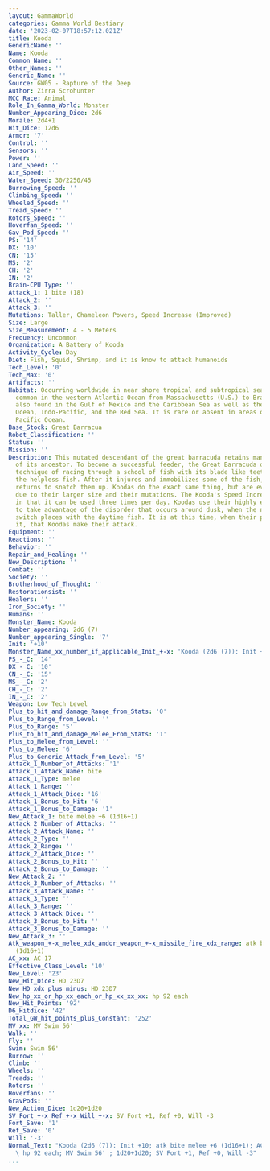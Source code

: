 ```yaml
---
layout: GammaWorld
categories: Gamma World Bestiary
date: '2023-02-07T18:57:12.021Z'
title: Kooda
GenericName: ''
Name: Kooda
Common_Name: ''
Other_Names: ''
Generic_Name: ''
Source: GW05 - Rapture of the Deep
Author: Zirra Scrohunter
MCC Race: Animal
Role_In_Gamma_World: Monster
Number_Appearing_Dice: 2d6
Morale: 2d4+1
Hit_Dice: 12d6
Armor: '7'
Control: ''
Sensors: ''
Power: ''
Land_Speed: ''
Air_Speed: ''
Water_Speed: 30/2250/45
Burrowing_Speed: ''
Climbing_Speed: ''
Wheeled_Speed: ''
Tread_Speed: ''
Rotors_Speed: ''
Hoverfan_Speed: ''
Gav_Pod_Speed: ''
PS: '14'
DX: '10'
CN: '15'
MS: '2'
CH: '2'
IN: '2'
Brain-CPU Type: ''
Attack_1: 1 bite (18)
Attack_2: ''
Attack_3: ''
Mutations: Taller, Chameleon Powers, Speed Increase (Improved)
Size: Large
Size_Measurement: 4 - 5 Meters
Frequency: Uncommon
Organization: A Battery of Kooda
Activity_Cycle: Day
Diet: Fish, Squid, Shrimp, and it is know to attack humanoids
Tech_Level: '0'
Tech_Max: '0'
Artifacts: ''
Habitat: Occurring worldwide in near shore tropical and subtropical seas (30N - 30S),
  common in the western Atlantic Ocean from Massachusetts (U.S.) to Brazil. It is
  also found in the Gulf of Mexico and the Caribbean Sea as well as the eastern Atlantic
  Ocean, Indo-Pacific, and the Red Sea. It is rare or absent in areas of the eastern
  Pacific Ocean.
Base_Stock: Great Barracua
Robot_Classification: ''
Status: ''
Mission: ''
Description: This mutated descendant of the great barracuda retains many of the habits
  of its ancestor. To become a successful feeder, the Great Barracuda developed a
  technique of racing through a school of fish with its blade like teeth attacking
  the helpless fish. After it injures and immobilizes some of the fish, the barracuda
  returns to snatch them up. Koodas do the exact same thing, but are even more effective
  due to their larger size and their mutations. The Kooda's Speed Increase is improved
  in that it can be used three times per day. Koodas use their highly evolved instincts
  to take advantage of the disorder that occurs around dusk, when the nighttime fish
  switch places with the daytime fish. It is at this time, when their prey least expect
  it, that Koodas make their attack.
Equipment: ''
Reactions: ''
Behavior: ''
Repair_and_Healing: ''
New_Description: ''
Combat: ''
Society: ''
Brotherhood_of_Thought: ''
Restorationsist: ''
Healers: ''
Iron_Society: ''
Humans: ''
Monster_Name: Kooda
Number_appearing: 2d6 (7)
Number_appearing_Single: '7'
Init: '+10'
Monster_Name_xx_number_if_applicable_Init_+-x: 'Kooda (2d6 (7)): Init +10'
PS_-_C: '14'
DX_-_C: '10'
CN_-_C: '15'
MS_-_C: '2'
CH_-_C: '2'
IN_-_C: '2'
Weapon: Low Tech Level
Plus_to_hit_and_damage_Range_from_Stats: '0'
Plus_to_Range_from_Level: ''
Plus_to_Range: '5'
Plus_to_hit_and_damage_Melee_From_Stats: '1'
Plus_to_Melee_from_Level: ''
Plus_to_Melee: '6'
Plus_to_Generic_Attack_from_Level: '5'
Attack_1_Number_of_Attacks: '1'
Attack_1_Attack_Name: bite
Attack_1_Type: melee
Attack_1_Range: ''
Attack_1_Attack_Dice: '16'
Attack_1_Bonus_to_Hit: '6'
Attack_1_Bonus_to_Damage: '1'
New_Attack_1: bite melee +6 (1d16+1)
Attack_2_Number_of_Attacks: ''
Attack_2_Attack_Name: ''
Attack_2_Type: ''
Attack_2_Range: ''
Attack_2_Attack_Dice: ''
Attack_2_Bonus_to_Hit: ''
Attack_2_Bonus_to_Damage: ''
New_Attack_2: ''
Attack_3_Number_of_Attacks: ''
Attack_3_Attack_Name: ''
Attack_3_Type: ''
Attack_3_Range: ''
Attack_3_Attack_Dice: ''
Attack_3_Bonus_to_Hit: ''
Attack_3_Bonus_to_Damage: ''
New_Attack_3: ''
Atk_weapon_+-x_melee_xdx_andor_weapon_+-x_missile_fire_xdx_range: atk bite melee +6
  (1d16+1)
AC_xx: AC 17
Effective_Class_Level: '10'
New_Level: '23'
New_Hit_Dice: HD 23D7
New_HD_xdx_plus_minus: HD 23D7
New_hp_xx_or_hp_xx_each_or_hp_xx_xx_xx: hp 92 each
New_Hit_Points: '92'
D6_Hitdice: '42'
Total_GW_hit_points_plus_Constant: '252'
MV_xx: MV Swim 56'
Walk: ''
Fly: ''
Swim: Swim 56'
Burrow: ''
Climb: ''
Wheels: ''
Treads: ''
Rotors: ''
Hoverfans: ''
GravPods: ''
New_Action_Dice: 1d20+1d20
SV_Fort_+-x_Ref_+-x_Will_+-x: SV Fort +1, Ref +0, Will -3
Fort_Save: '1'
Ref_Save: '0'
Will: '-3'
Normal_Text: "Kooda (2d6 (7)): Init +10; atk bite melee +6 (1d16+1); AC 17; HD 23D7\
  \ hp 92 each; MV Swim 56' ; 1d20+1d20; SV Fort +1, Ref +0, Will -3"
...
```

